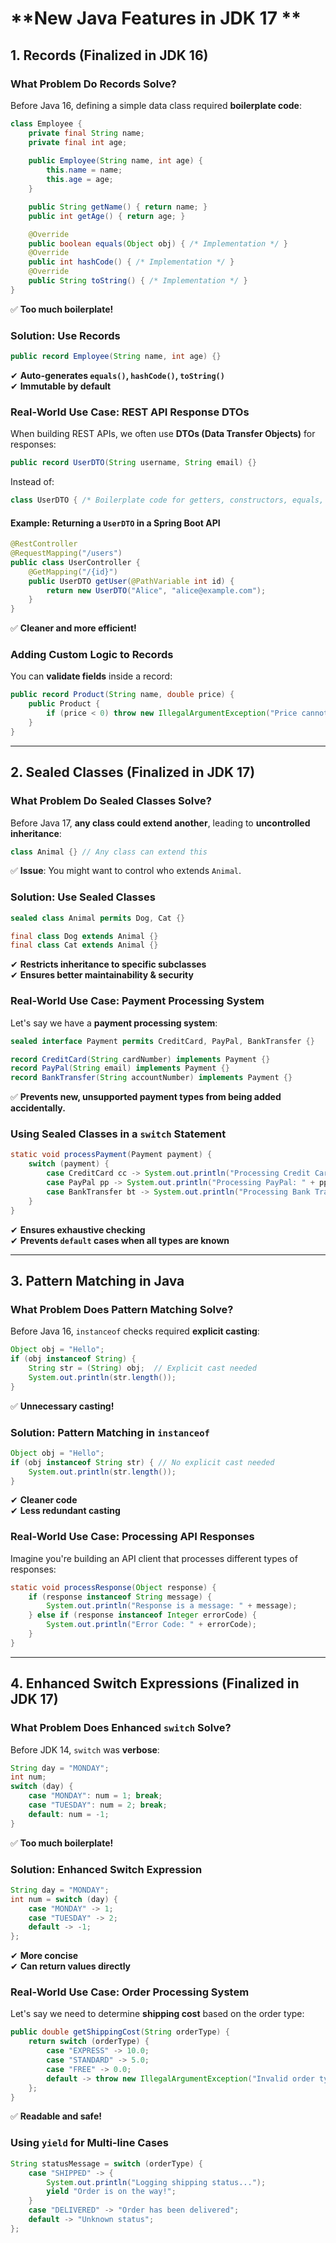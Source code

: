 # **New Java Features in JDK 17 **


## **1. Records (Finalized in JDK 16)**
### **What Problem Do Records Solve?**
Before Java 16, defining a simple data class required **boilerplate code**:
```java
class Employee {
    private final String name;
    private final int age;
    
    public Employee(String name, int age) {
        this.name = name;
        this.age = age;
    }

    public String getName() { return name; }
    public int getAge() { return age; }

    @Override
    public boolean equals(Object obj) { /* Implementation */ }
    @Override
    public int hashCode() { /* Implementation */ }
    @Override
    public String toString() { /* Implementation */ }
}
```
✅ **Too much boilerplate!**

### **Solution: Use Records**
```java
public record Employee(String name, int age) {}
```
✔ **Auto-generates `equals()`, `hashCode()`, `toString()`**  
✔ **Immutable by default**

### **Real-World Use Case: REST API Response DTOs**
When building REST APIs, we often use **DTOs (Data Transfer Objects)** for responses:
```java
public record UserDTO(String username, String email) {}
```
Instead of:
```java
class UserDTO { /* Boilerplate code for getters, constructors, equals, etc. */ }
```

#### **Example: Returning a `UserDTO` in a Spring Boot API**
```java
@RestController
@RequestMapping("/users")
public class UserController {
    @GetMapping("/{id}")
    public UserDTO getUser(@PathVariable int id) {
        return new UserDTO("Alice", "alice@example.com");
    }
}
```
✅ **Cleaner and more efficient!**

### **Adding Custom Logic to Records**
You can **validate fields** inside a record:
```java
public record Product(String name, double price) {
    public Product {
        if (price < 0) throw new IllegalArgumentException("Price cannot be negative!");
    }
}
```

---

## **2. Sealed Classes (Finalized in JDK 17)**
### **What Problem Do Sealed Classes Solve?**
Before Java 17, **any class could extend another**, leading to **uncontrolled inheritance**:
```java
class Animal {} // Any class can extend this
```
✅ **Issue**: You might want to control who extends `Animal`.

### **Solution: Use Sealed Classes**
```java
sealed class Animal permits Dog, Cat {}

final class Dog extends Animal {}
final class Cat extends Animal {}
```
✔ **Restricts inheritance to specific subclasses**  
✔ **Ensures better maintainability & security**

### **Real-World Use Case: Payment Processing System**
Let's say we have a **payment processing system**:
```java
sealed interface Payment permits CreditCard, PayPal, BankTransfer {}

record CreditCard(String cardNumber) implements Payment {}
record PayPal(String email) implements Payment {}
record BankTransfer(String accountNumber) implements Payment {}
```
✅ **Prevents new, unsupported payment types from being added accidentally.**

### **Using Sealed Classes in a `switch` Statement**
```java
static void processPayment(Payment payment) {
    switch (payment) {
        case CreditCard cc -> System.out.println("Processing Credit Card: " + cc.cardNumber());
        case PayPal pp -> System.out.println("Processing PayPal: " + pp.email());
        case BankTransfer bt -> System.out.println("Processing Bank Transfer: " + bt.accountNumber());
    }
}
```
✔ **Ensures exhaustive checking**  
✔ **Prevents `default` cases when all types are known**

---

## **3. Pattern Matching in Java**
### **What Problem Does Pattern Matching Solve?**
Before Java 16, `instanceof` checks required **explicit casting**:
```java
Object obj = "Hello";
if (obj instanceof String) {
    String str = (String) obj;  // Explicit cast needed
    System.out.println(str.length());
}
```
✅ **Unnecessary casting!**

### **Solution: Pattern Matching in `instanceof`**
```java
Object obj = "Hello";
if (obj instanceof String str) { // No explicit cast needed
    System.out.println(str.length());
}
```
✔ **Cleaner code**  
✔ **Less redundant casting**

### **Real-World Use Case: Processing API Responses**
Imagine you're building an API client that processes different types of responses:
```java
static void processResponse(Object response) {
    if (response instanceof String message) {
        System.out.println("Response is a message: " + message);
    } else if (response instanceof Integer errorCode) {
        System.out.println("Error Code: " + errorCode);
    }
}
```

---

## **4. Enhanced Switch Expressions (Finalized in JDK 17)**
### **What Problem Does Enhanced `switch` Solve?**
Before JDK 14, `switch` was **verbose**:
```java
String day = "MONDAY";
int num;
switch (day) {
    case "MONDAY": num = 1; break;
    case "TUESDAY": num = 2; break;
    default: num = -1;
}
```
✅ **Too much boilerplate!**

### **Solution: Enhanced Switch Expression**
```java
String day = "MONDAY";
int num = switch (day) {
    case "MONDAY" -> 1;
    case "TUESDAY" -> 2;
    default -> -1;
};
```
✔ **More concise**  
✔ **Can return values directly**

### **Real-World Use Case: Order Processing System**
Let's say we need to determine **shipping cost** based on the order type:
```java
public double getShippingCost(String orderType) {
    return switch (orderType) {
        case "EXPRESS" -> 10.0;
        case "STANDARD" -> 5.0;
        case "FREE" -> 0.0;
        default -> throw new IllegalArgumentException("Invalid order type");
    };
}
```
✅ **Readable and safe!**

### **Using `yield` for Multi-line Cases**
```java
String statusMessage = switch (orderType) {
    case "SHIPPED" -> {
        System.out.println("Logging shipping status...");
        yield "Order is on the way!";
    }
    case "DELIVERED" -> "Order has been delivered";
    default -> "Unknown status";
};
```

